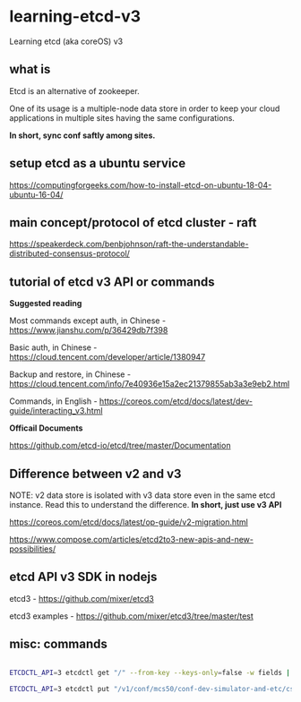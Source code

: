 # learning-etcd-v3

Learning etcd (aka coreOS)  v3

## what is

Etcd is an alternative of zookeeper. 

One of its usage is a multiple-node data store in order to keep your cloud applications in multiple sites having the same configurations.

**In short, sync conf saftly among sites.**


## setup etcd as a ubuntu service

https://computingforgeeks.com/how-to-install-etcd-on-ubuntu-18-04-ubuntu-16-04/

## main concept/protocol of etcd cluster - raft

https://speakerdeck.com/benbjohnson/raft-the-understandable-distributed-consensus-protocol/

## tutorial of etcd v3 API or commands

**Suggested reading**

Most commands except auth, in Chinese - https://www.jianshu.com/p/36429db7f398

Basic auth, in Chinese - https://cloud.tencent.com/developer/article/1380947

Backup and restore, in Chinese - https://cloud.tencent.com/info/7e40936e15a2ec21379855ab3a3e9eb2.html

Commands, in English - https://coreos.com/etcd/docs/latest/dev-guide/interacting_v3.html


**Officail Documents**

https://github.com/etcd-io/etcd/tree/master/Documentation

## Difference between v2 and v3

NOTE: v2 data store is isolated with v3 data store even in the same etcd instance. Read this to understand the difference. **In short, just use v3 API**

https://coreos.com/etcd/docs/latest/op-guide/v2-migration.html

https://www.compose.com/articles/etcd2to3-new-apis-and-new-possibilities/

## etcd API v3 SDK in nodejs

etcd3 - https://github.com/mixer/etcd3

etcd3 examples - https://github.com/mixer/etcd3/tree/master/test


## misc: commands

```bash

ETCDCTL_API=3 etcdctl get "/" --from-key --keys-only=false -w fields | grep -i "value\|key"     # show all keys and values start with '/'

ETCDCTL_API=3 etcdctl put "/v1/conf/mcs50/conf-dev-simulator-and-etc/csv/protocol2/电 - 包.csv" "base64(电 - 包.csv)"     # create key value pair

```

